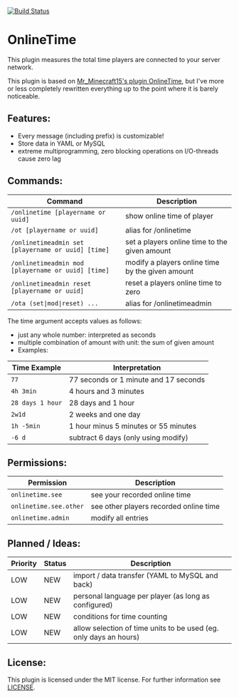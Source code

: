 [![Build Status](https://travis-ci.org/seyfahni/OnlineTime.svg?branch=master)](https://travis-ci.org/seyfahni/OnlineTime)

# OnlineTime

This plugin measures the total time players are connected to your server network.

This plugin is based on [Mr_Minecraft15's plugin OnlineTime](https://github.com/MarvinKlar/OnlineTime), but I've more or less completely rewritten everything up to the point where it is barely noticeable.

## Features:
- Every message (including prefix) is customizable!
- Store data in YAML or MySQL
- extreme multiprogramming, zero blocking operations on I/O-threads cause zero lag

## Commands:
| Command                                            | Description                                      |
| -------------------------------------------------- | ------------------------------------------------ |
| `/onlinetime [playername or uuid]`                 | show online time of player                       |
| `/ot [playername or uuid]`                         | alias for /onlinetime                            |
| `/onlinetimeadmin set [playername or uuid] [time]` | set a players online time to the given amount    |
| `/onlinetimeadmin mod [playername or uuid] [time]` | modify a players online time by the given amount |
| `/onlinetimeadmin reset [playername or uuid]`      | reset a players online time to zero              |
| `/ota (set\|mod\|reset) ...`                       | alias for /onlinetimeadmin                       |

The time argument accepts values as follows:
- just any whole number: interpreted as seconds
- multiple combination of amount with unit: the sum of given amount
- Examples:

| Time Example     | Interpretation                        |
| ---------------- | ------------------------------------- |
| `77`             | 77 seconds or 1 minute and 17 seconds |
| `4h 3min`        | 4 hours and 3 minutes                 |
| `28 days 1 hour` | 28 days and 1 hour                    |
| `2w1d`           | 2 weeks and one day                   |
| `1h -5min`       | 1 hour minus 5 minutes or 55 minutes  |
| `-6 d`           | subtract 6 days (only using modify)   |


## Permissions:
| Permission             | Description                            |
| ---------------------- | -------------------------------------- |
| `onlinetime.see`       | see your recorded online time          |
| `onlinetime.see.other` | see other players recorded online time |
| `onlinetime.admin`     | modify all entries                     |

## Planned / Ideas:

| Priority | Status | Description                                                       |
| -------- | ------ | ----------------------------------------------------------------- |
| LOW      | NEW    | import / data transfer (YAML to MySQL and back)                   |
| LOW      | NEW    | personal language per player (as long as configured)              |
| LOW      | NEW    | conditions for time counting                                      |
| LOW      | NEW    | allow selection of time units to be used (eg. only days an hours) |

## License:
This plugin is licensed under the MIT license. For further information see [LICENSE](https://github.com/seyfahni/OnlineTime/blob/master/LICENSE).
